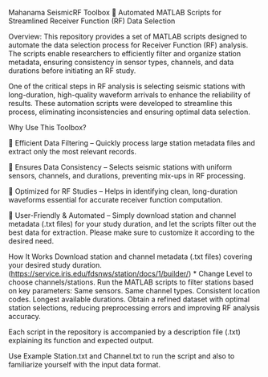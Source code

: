 Mahanama SeismicRF Toolbox
🔹 Automated MATLAB Scripts for Streamlined Receiver Function (RF) Data Selection

Overview:
This repository provides a set of MATLAB scripts designed to automate the data selection process for Receiver Function (RF) analysis. The scripts enable researchers to efficiently filter and organize station metadata, ensuring consistency in sensor types, channels, and data durations before initiating an RF study.

One of the critical steps in RF analysis is selecting seismic stations with long-duration, high-quality waveform arrivals to enhance the reliability of results. These automation scripts were developed to streamline this process, eliminating inconsistencies and ensuring optimal data selection.

Why Use This Toolbox?

🔹 Efficient Data Filtering – Quickly process large station metadata files and extract only the most relevant records.

🔹 Ensures Data Consistency – Selects seismic stations with uniform sensors, channels, and durations, preventing mix-ups in RF processing.

🔹 Optimized for RF Studies – Helps in identifying clean, long-duration waveforms essential for accurate receiver function computation.

🔹 User-Friendly & Automated – Simply download station and channel metadata (.txt files) for your study duration, and let the scripts filter out the best data for extraction.
Please make sure to customize it according to the desired need. 

How It Works
Download station and channel metadata (.txt files) covering your desired study duration.
(https://service.iris.edu/fdsnws/station/docs/1/builder/) * Change Level to choose channels/stations.
Run the MATLAB scripts to filter stations based on key parameters:
Same sensors.
Same channel types.
Consistent location codes.
Longest available durations.
Obtain a refined dataset with optimal station selections, reducing preprocessing errors and improving RF analysis accuracy.

Each script in the repository is accompanied by a description file (.txt) explaining its function and expected output.

Use Example Station.txt and Channel.txt to run the script and also to familiarize yourself with the input data format.
